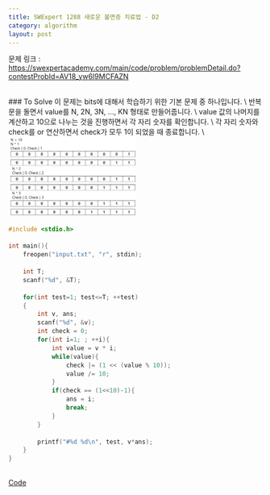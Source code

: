 ```yaml
---
title: SWExpert 1288 새로운 불면증 치료법 - D2
category: algorithm
layout: post
---
```


문제 링크 : <a href="https://swexpertacademy.com/main/code/problem/problemDetail.do?contestProbId=AV18_yw6I9MCFAZN">https://swexpertacademy.com/main/code/problem/problemDetail.do?contestProbId=AV18_yw6I9MCFAZN</a>

<br>
### To Solve
이 문제는 bits에 대해서 학습하기 위한 기본 문제 중 하나입니다. \
반복문을 돌면서 value를 N, 2N, 3N, ..., KN 형태로 만들어줍니다. \
value 값의 나머지를 계산하고 10으로 나누는 것을 진행하면서 각 자리 숫자를 확인합니다. \
각 자리 숫자와 check를 or 연산하면서 check가 모두 1이 되었을 때 종료합니다. \

<img src="/assets/img/algorithm/bit_1288.jpg" width="50%" height="50%">

```cpp
#include <stdio.h>

int main(){
    freopen("input.txt", "r", stdin);

    int T;
    scanf("%d", &T);

    for(int test=1; test<=T; ++test)
    {
        int v, ans;
        scanf("%d", &v);
        int check = 0;
        for(int i=1; ; ++i){
            int value = v * i;
            while(value){
                check |= (1 << (value % 10));
                value /= 10;
            }
            if(check == (1<<10)-1){
                ans = i;
                break;
            }
        }

        printf("#%d %d\n", test, v*ans);
    }
}
```





<br>
<a href="https://github.com/KangSooHan/algorithm/blob/main/SWExpert/BITS/1288/main.cpp">Code</a>
